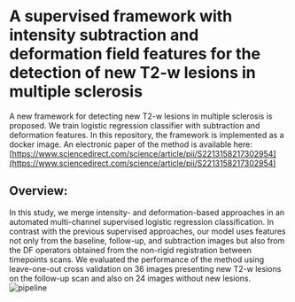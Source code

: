 # A supervised framework with intensity subtraction and deformation field features for the detection of new T2-w lesions in multiple sclerosis

A new framework for detecting new T2-w lesions in multiple sclerosis is proposed. We train logistic regression classifier with subtraction and deformation features. In this repository, the framework is implemented as a docker image. An electronic paper of the method is available here: [https://www.sciencedirect.com/science/article/pii/S2213158217302954](https://www.sciencedirect.com/science/article/pii/S2213158217302954)

## Overview: 
In this study, we merge intensity- and deformation-based approaches in an automated multi-channel supervised logistic regression classification. In contrast with the previous supervised approaches, our model uses features not only from the baseline, follow-up, and subtraction images but also from the DF operators obtained from the non-rigid registration between timepoints scans. We evaluated the performance of the method using leave-one-out cross validation on 36 images presenting new T2-w lesions on the follow-up scan and also on 24 images without new lesions.
![pipeline](/imgs/pipeline.png)	
